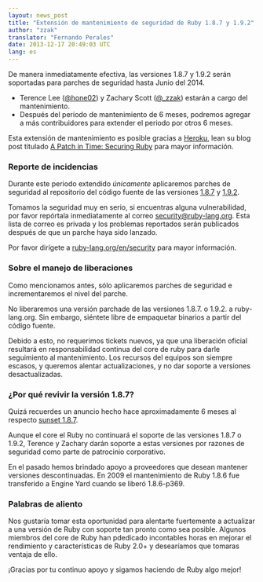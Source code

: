 ```yaml
---
layout: news_post
title: "Extensión de mantenimiento de seguridad de Ruby 1.8.7 y 1.9.2"
author: "zzak"
translator: "Fernando Perales"
date: 2013-12-17 20:49:03 UTC
lang: es
---
```


De manera inmediatamente efectiva, las versiones 1.8.7 y 1.9.2 serán
soportadas para parches de seguridad hasta Junio del 2014.

* Terence Lee ([@hone02](https://twitter.com/hone02))
  y Zachary Scott ([@_zzak](https://twitter.com/_zzak))
  estarán a cargo del mantenimiento.
* Después del periodo de mantenimiento de 6 meses, podremos agregar a más contribuidores para extender el periodo por otros 6 meses.

Esta extensión de mantenimiento es posible gracias a [Heroku][heroku],
lean su blog post titulado [A Patch in Time: Securing Ruby][securing-ruby]
para mayor información.

### Reporte de incidencias

Durante este periodo extendido _únicamente_ aplicaremos parches de
seguridad al repositorio del código fuente de las versiones [1.8.7][source-187] y [1.9.2][source-192].

Tomamos la seguridad muy en serio, si encuentras alguna vulnerabilidad,
por favor repórtala inmediatamente al correo security@ruby-lang.org.
Esta lista de correo es privada y los problemas reportados serán
publicados después de que un parche haya sido lanzado.

Por favor dirígete a [ruby-lang.org/en/security][security] para mayor información.

### Sobre el manejo de liberaciones


Como mencionamos antes, sólo aplicaremos parches de seguridad e
incrementaremos el nivel del parche.

No liberaremos una versión parchade de las versiones 1.8.7. o 1.9.2. a
ruby-lang.org. Sin embargo, siéntete libre de empaquetar binarios a
partir del código fuente.

Debido a esto, no requerimos tickets nuevos, ya que una liberación
oficial resultará en responsabilidad continua del core de ruby para
darle seguimiento al mantenimiento. Los recursos del equipos son siempre
escasos, y queremos alentar actualizaciones, y no dar soporte a
versiones desactualizadas.

### ¿Por qué revivir la versión 1.8.7?

Quizá recuerdes un anuncio hecho hace aproximadamente 6 meses al
respecto [sunset 1.8.7][sunset-187].

Aunque el core el Ruby no continuará el soporte de las versiones 1.8.7 o
1.9.2, Terence y Zachary darán soporte a estas versiones por razones de
seguridad como parte de patrocinio corporativo.

En el pasado hemos brindado apoyo a proveedores que desean mantener
versiones descontinuadas. En 2009 el mantenimiento de Ruby 1.8.6 fue
transferido a Engine Yard cuando se liberó 1.8.6-p369.

### Palabras de aliento

Nos gustaría tomar esta oportunidad para alentarte fuertemente a
actualizar a una versión de Ruby con soporte tan pronto como sea
posible. Algunos miembros del core de Ruby han pdedicado incontables horas en mejorar el rendimiento y características de Ruby 2.0+ y desearíamos que tomaras ventaja de ello.

¡Gracias por tu continuo apoyo y sigamos haciendo de Ruby algo mejor!


[heroku]:        http://heroku.com/
[securing-ruby]: https://blog.heroku.com/archives/2013/12/5/a_patch_in_time_securing_ruby/
[source-187]:    http://bugs.ruby-lang.org/projects/ruby-187/repository
[source-192]:    http://bugs.ruby-lang.org/projects/ruby-192/repository
[security]:      https://www.ruby-lang.org/en/security/
[sunset-187]:    https://www.ruby-lang.org/en/news/2013/06/30/we-retire-1-8-7/
